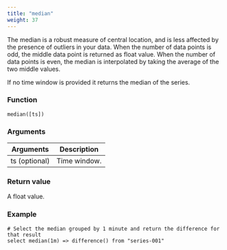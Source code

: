 ```yaml
---
title: "median"
weight: 37
---
```


The median is a robust measure of central location, and is less affected by the presence of outliers in your data. When the number of data points is odd, the middle data point is returned as float value. When the number of data points is even, the median is interpolated by taking the average of the two middle values.

If no time window is provided it returns the median of the series.

### Function

    median([ts])

### Arguments

 Arguments   | Description
 ----------- | -----------
ts (optional) | Time window.

### Return value

A float value.

### Example

    # Select the median grouped by 1 minute and return the difference for that result
    select median(1m) => difference() from "series-001"
